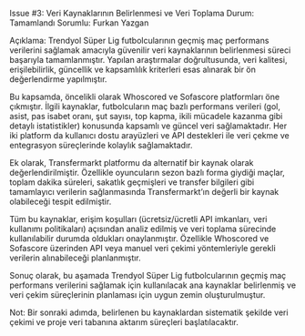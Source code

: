 Issue #3: Veri Kaynaklarının Belirlenmesi ve Veri Toplama
Durum: Tamamlandı
Sorumlu: Furkan Yazgan

Açıklama:
Trendyol Süper Lig futbolcularının geçmiş maç performans verilerini sağlamak amacıyla güvenilir veri kaynaklarının belirlenmesi süreci başarıyla tamamlanmıştır. Yapılan araştırmalar doğrultusunda, veri kalitesi, erişilebilirlik, güncellik ve kapsamlılık kriterleri esas alınarak bir ön değerlendirme yapılmıştır.

Bu kapsamda, öncelikli olarak Whoscored ve Sofascore platformları öne çıkmıştır. İlgili kaynaklar, futbolcuların maç bazlı performans verileri (gol, asist, pas isabet oranı, şut sayısı, top kapma, ikili mücadele kazanma gibi detaylı istatistikler) konusunda kapsamlı ve güncel veri sağlamaktadır. Her iki platform da kullanıcı dostu arayüzleri ve API destekleri ile veri çekme ve entegrasyon süreçlerinde kolaylık sağlamaktadır.

Ek olarak, Transfermarkt platformu da alternatif bir kaynak olarak değerlendirilmiştir. Özellikle oyuncuların sezon bazlı forma giydiği maçlar, toplam dakika süreleri, sakatlık geçmişleri ve transfer bilgileri gibi tamamlayıcı verilerin sağlanmasında Transfermarkt’ın değerli bir kaynak olabileceği tespit edilmiştir.

Tüm bu kaynaklar, erişim koşulları (ücretsiz/ücretli API imkanları, veri kullanımı politikaları) açısından analiz edilmiş ve veri toplama sürecinde kullanılabilir durumda oldukları onaylanmıştır. Özellikle Whoscored ve Sofascore üzerinden API veya manuel veri çekimi yöntemleriyle gerekli verilerin alınabileceği planlanmıştır.

Sonuç olarak, bu aşamada Trendyol Süper Lig futbolcularının geçmiş maç performans verilerini sağlamak için kullanılacak ana kaynaklar belirlenmiş ve veri çekim süreçlerinin planlaması için uygun zemin oluşturulmuştur.

Not: Bir sonraki adımda, belirlenen bu kaynaklardan sistematik şekilde veri çekimi ve proje veri tabanına aktarım süreçleri başlatılacaktır.

